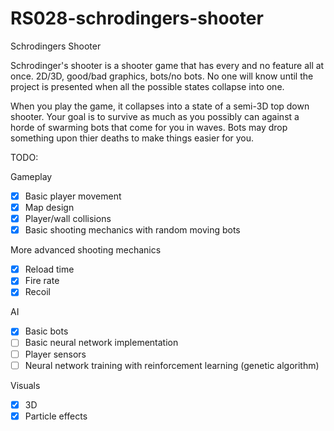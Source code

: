# RS028-schrodingers-shooter
Schrodingers Shooter

Schrodinger's shooter is a shooter game that has every and no feature all at once.
2D/3D, good/bad graphics, bots/no bots. 
No one will know until the project is presented when all the possible states collapse into one.


When you play the game, it collapses into a state of a semi-3D top down shooter. Your goal is to survive
as much as you possibly can against a horde of swarming bots that come for you in waves. Bots may drop something upon
thier deaths to make things easier for you.

TODO:

Gameplay

- [x] Basic player movement
- [x] Map design
- [x] Player/wall collisions
- [x] Basic shooting mechanics with random moving bots

More advanced shooting mechanics

- [x] Reload time
- [x] Fire rate
- [x] Recoil

AI

- [x] Basic bots
- [ ] Basic neural network implementation
- [ ] Player sensors
- [ ] Neural network training with reinforcement learning (genetic algorithm)

Visuals

- [x] 3D
- [x] Particle effects
